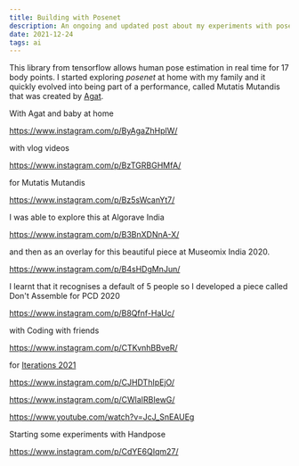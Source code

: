 ```yaml
---
title: Building with Posenet
description: An ongoing and updated post about my experiments with posenet 
date: 2021-12-24
tags: ai
---
```

This library from tensorflow allows human pose estimation in real time for 17 body points. I started exploring *posenet* at home with my family and it quickly evolved into being part of a performance, called Mutatis Mutandis that was created by [Agat](https://www.dobedobedo.be/). 

With Agat and baby at home

https://www.instagram.com/p/ByAgaZhHplW/

with vlog videos

https://www.instagram.com/p/BzTGRBGHMfA/

for Mutatis Mutandis

https://www.instagram.com/p/Bz5sWcanYt7/

I was able to explore this at Algorave India

https://www.instagram.com/p/B3BnXDNnA-X/

and then as an overlay for this beautiful piece at Museomix India 2020.

https://www.instagram.com/p/B4sHDgMnJun/

I learnt that it recognises a default of 5 people so I developed a piece called Don't Assemble for PCD 2020

https://www.instagram.com/p/B8Qfnf-HaUc/


with Coding with friends

https://www.instagram.com/p/CTKvnhBBveR/


for [Iterations 2021](https://iterations.online/)

https://www.instagram.com/p/CJHDThIpEjO/

https://www.instagram.com/p/CWlaIRBIewG/

https://www.youtube.com/watch?v=JcJ_SnEAUEg


Starting some experiments with Handpose

https://www.instagram.com/p/CdYE6QIqm27/